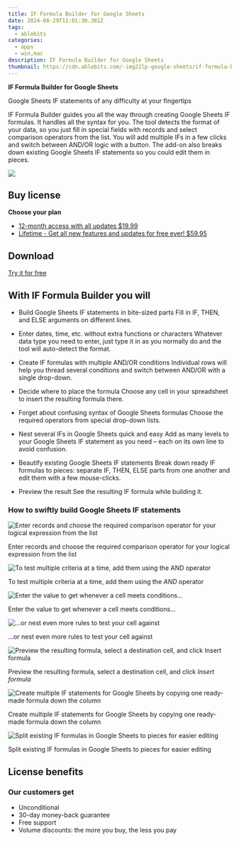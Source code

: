 ```yaml
---
title: IF Formula Builder for Google Sheets
date: 2024-08-29T11:01:30.381Z
tags: 
  - ablebits
categories: 
  - apps
  - win,mac
description: IF Formula Builder for Google Sheets
thumbnail: https://cdn.ablebits.com/-img22lp-google-sheets/if-formula-builder/google-sheets-if-date.webp
---
```


**IF Formula Builder for Google Sheets**

Google Sheets IF statements of any difficulty at your fingertips

IF Formula Builder guides you all the way through creating Google Sheets IF formulas. It handles all the syntax for you. The tool detects the format of your data, so you just fill in special fields with records and select comparison operators from the list. You will add multiple IFs in a few clicks and switch between AND/OR logic with a button. The add-on also breaks down existing Google Sheets IF statements so you could edit them in pieces.

![](https://cdn.ablebits.com/-img22lp-google-sheets/if-formula-builder/header-cover.webp)

## Buy license

**Choose your plan**

- [12-month access with all updates $19.99](https://secure.2checkout.com/order/checkout.php?PRODS=27543768&QTY=1&AFFILIATE=108875&CART=1&CARD=2&DESIGN_TYPE=2&SHORT_FORM=1&COUPON=TrSbExpr-MjAdns-01&CLEAN_CART=ALL&SRC=website)
- [Lifetime - Get all new features and updates for free ever! $59.95](https://secure.2checkout.com/order/checkout.php?PRODS=27544035&QTY=1&AFFILIATE=108875&CART=1&CARD=2&DESIGN_TYPE=2&SHORT_FORM=1&CLEAN_CART=ALL&SRC=website)

## Download

[Try it for free](https://workspace.google.com/marketplace/app/if_formula_builder/420445489790)

## With IF Formula Builder you will

-   Build Google Sheets IF statements in bite-sized parts Fill in IF, THEN, and ELSE arguments on different lines.
-   Enter dates, time, etc. without extra functions or characters Whatever data type you need to enter, just type it in as you normally do and the tool will auto-detect the format.
-   Create IF formulas with multiple AND/OR conditions Individual rows will help you thread several conditions and switch between AND/OR with a single drop-down.
-   Decide where to place the formula Choose any cell in your spreadsheet to insert the resulting formula there.

-   Forget about confusing syntax of Google Sheets formulas Choose the required operators from special drop-down lists.
-   Nest several IFs in Google Sheets quick and easy Add as many levels to your Google Sheets IF statement as you need – each on its own line to avoid confusion.
-   Beautify existing Google Sheets IF statements Break down ready IF formulas to pieces: separate IF, THEN, ELSE parts from one another and edit them with a few mouse-clicks.
-   Preview the result See the resulting IF formula while building it.

### How to swiftly build Google Sheets IF statements


 ![Enter records and choose the required comparison operator for your logical expression from the list](https://cdn.ablebits.com/-img22lp-google-sheets/if-formula-builder/google-sheets-if-date.png)

Enter records and choose the required comparison operator for your logical expression from the list

 ![To test multiple criteria at a time, add them using the <em>AND</em> operator](https://cdn.ablebits.com/-img22lp-google-sheets/if-formula-builder/google-sheets-if-and.png)

To test multiple criteria at a time, add them using the _AND_ operator

 ![Enter the value to get whenever a cell meets conditions...](https://cdn.ablebits.com/-img22lp-google-sheets/if-formula-builder/if-then-google-sheets.png)

Enter the value to get whenever a cell meets conditions...

 ![...or nest even more rules to test your cell against](https://cdn.ablebits.com/-img22lp-google-sheets/if-formula-builder/if-else-google-sheets.png)

...or nest even more rules to test your cell against

 ![Preview the resulting formula, select a destination cell, and click <em>Insert formula</em>](https://cdn.ablebits.com/-img22lp-google-sheets/if-formula-builder/preview-result.png)

Preview the resulting formula, select a destination cell, and click _Insert formula_

 ![Create multiple IF statements for Google Sheets by copying one ready-made formula down the column](https://cdn.ablebits.com/-img22lp-google-sheets/if-formula-builder/insert-google-sheets-if.png)

Create multiple IF statements for Google Sheets by copying one ready-made formula down the column

 ![Split existing IF formulas in Google Sheets to pieces for easier editing](https://cdn.ablebits.com/-img22lp-google-sheets/if-formula-builder/existing-google-sheets-if.png)

Split existing IF formulas in Google Sheets to pieces for easier editing


## License benefits

### Our customers get

- Unconditional
- 30-day money-back guarantee
- Free support
- Volume discounts: the more you buy, the less you pay 